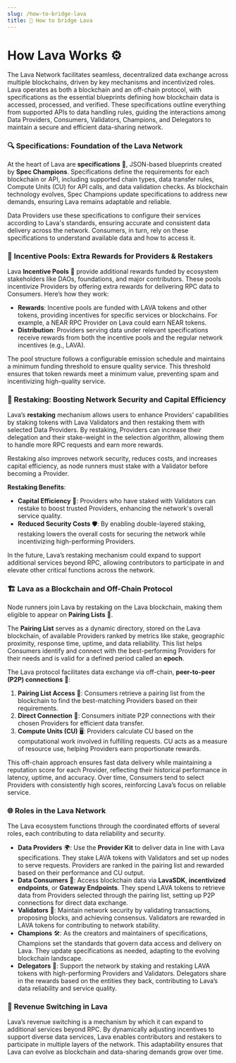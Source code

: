 ```yaml
---
slug: /how-to-bridge-lava
title: 🌉 How to bridge Lava
---
```


# **How Lava Works ⚙️**

The Lava Network facilitates seamless, decentralized data exchange across multiple blockchains, driven by key mechanisms and incentivized roles. Lava operates as both a blockchain and an off-chain protocol, with specifications as the essential blueprints defining how blockchain data is accessed, processed, and verified. These specifications outline everything from supported APIs to data handling rules, guiding the interactions among Data Providers, Consumers, Validators, Champions, and Delegators to maintain a secure and efficient data-sharing network.

### 🔍 **Specifications: Foundation of the Lava Network**

At the heart of Lava are **specifications** 📜, JSON-based blueprints created by **Spec Champions**. Specifications define the requirements for each blockchain or API, including supported chain types, data transfer rules, Compute Units (CU) for API calls, and data validation checks. As blockchain technology evolves, Spec Champions update specifications to address new demands, ensuring Lava remains adaptable and reliable.

Data Providers use these specifications to configure their services according to Lava's standards, ensuring accurate and consistent data delivery across the network. Consumers, in turn, rely on these specifications to understand available data and how to access it.

### 🎁 **Incentive Pools: Extra Rewards for Providers & Restakers**

Lava **Incentive Pools** 💸 provide additional rewards funded by ecosystem stakeholders like DAOs, foundations, and major contributors. These pools incentivize Providers by offering extra rewards for delivering RPC data to Consumers. Here’s how they work:

- **Rewards**: Incentive pools are funded with LAVA tokens and other tokens, providing incentives for specific services or blockchains. For example, a NEAR RPC Provider on Lava could earn NEAR tokens.
- **Distribution**: Providers serving data under relevant specifications receive rewards from both the incentive pools and the regular network incentives (e.g., LAVA).

The pool structure follows a configurable emission schedule and maintains a minimum funding threshold to ensure quality service. This threshold ensures that token rewards meet a minimum value, preventing spam and incentivizing high-quality service.

### 🔄 **Restaking: Boosting Network Security and Capital Efficiency**

Lava’s **restaking** mechanism allows users to enhance Providers’ capabilities by staking tokens with Lava Validators and then restaking them with selected Data Providers. By restaking, Providers can increase their delegation and their stake-weight in the selection algorithm, allowing them to handle more RPC requests and earn more rewards.

Restaking also improves network security, reduces costs, and increases capital efficiency, as node runners must stake with a Validator before becoming a Provider.

**Restaking Benefits**:

- **Capital Efficiency** 💼: Providers who have staked with Validators can restake to boost trusted Providers, enhancing the network's overall service quality.
- **Reduced Security Costs** 🛡️: By enabling double-layered staking, restaking lowers the overall costs for securing the network while incentivizing high-performing Providers.

In the future, Lava’s restaking mechanism could expand to support additional services beyond RPC, allowing contributors to participate in and elevate other critical functions across the network.

### 🏗️ **Lava as a Blockchain and Off-Chain Protocol**

Node runners join Lava by restaking on the Lava blockchain, making them eligible to appear on **Pairing Lists** 📄.

The **Pairing List** serves as a dynamic directory, stored on the Lava blockchain, of available Providers ranked by metrics like stake, geographic proximity, response time, uptime, and data reliability. This list helps Consumers identify and connect with the best-performing Providers for their needs and is valid for a defined period called an **epoch**.

The Lava protocol facilitates data exchange via off-chain, **peer-to-peer (P2P) connections** 🔗:

1. **Pairing List Access** 📜: Consumers retrieve a pairing list from the blockchain to find the best-matching Providers based on their requirements.
2. **Direct Connection** 🔌: Consumers initiate P2P connections with their chosen Providers for efficient data transfer.
3. **Compute Units (CU)** 🖥️: Providers calculate CU based on the computational work involved in fulfilling requests. CU acts as a measure of resource use, helping Providers earn proportionate rewards.

This off-chain approach ensures fast data delivery while maintaining a reputation score for each Provider, reflecting their historical performance in latency, uptime, and accuracy. Over time, Consumers tend to select Providers with consistently high scores, reinforcing Lava’s focus on reliable service.

### 🌐 **Roles in the Lava Network**

The Lava ecosystem functions through the coordinated efforts of several roles, each contributing to data reliability and security.

- **Data Providers** 🌍: Use the **Provider Kit** to deliver data in line with Lava specifications. They stake LAVA tokens with Validators and set up nodes to serve requests. Providers are ranked in the pairing list and rewarded based on their performance and CU output.
- **Data Consumers** 📲: Access blockchain data via **LavaSDK**, **incentivized endpoints**, or **Gateway Endpoints**. They spend LAVA tokens to retrieve data from Providers selected through the pairing list, setting up P2P connections for direct data exchange.
- **Validators** 🔐: Maintain network security by validating transactions, proposing blocks, and achieving consensus. Validators are rewarded in LAVA tokens for contributing to network stability.
- **Champions** 🛠️: As the creators and maintainers of specifications, Champions set the standards that govern data access and delivery on Lava. They update specifications as needed, adapting to the evolving blockchain landscape.
- **Delegators** 💼: Support the network by staking and restaking LAVA tokens with high-performing Providers and Validators. Delegators share in the rewards based on the entities they back, contributing to Lava’s data reliability and service quality.

### 🔄 **Revenue Switching in Lava**

Lava’s revenue switching is a mechanism by which it can expand to additional services beyond RPC. By dynamically adjusting incentives to support diverse data services, Lava enables contributors and restakers to participate in multiple layers of the network. This adaptability ensures that Lava can evolve as blockchain and data-sharing demands grow over time.
